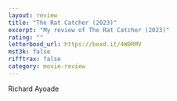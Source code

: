```yaml
---
layout: review
title: "The Rat Catcher (2023)"
excerpt: "My review of The Rat Catcher (2023)"
rating: ""
letterboxd_url: https://boxd.it/4W0RMV
mst3k: false
rifftrax: false
category: movie-review
---
```


Richard Ayoade
